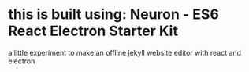
this is built using: Neuron - ES6 React Electron Starter Kit
=======================================

a little experiment to make an offline jekyll website editor with react and electron
